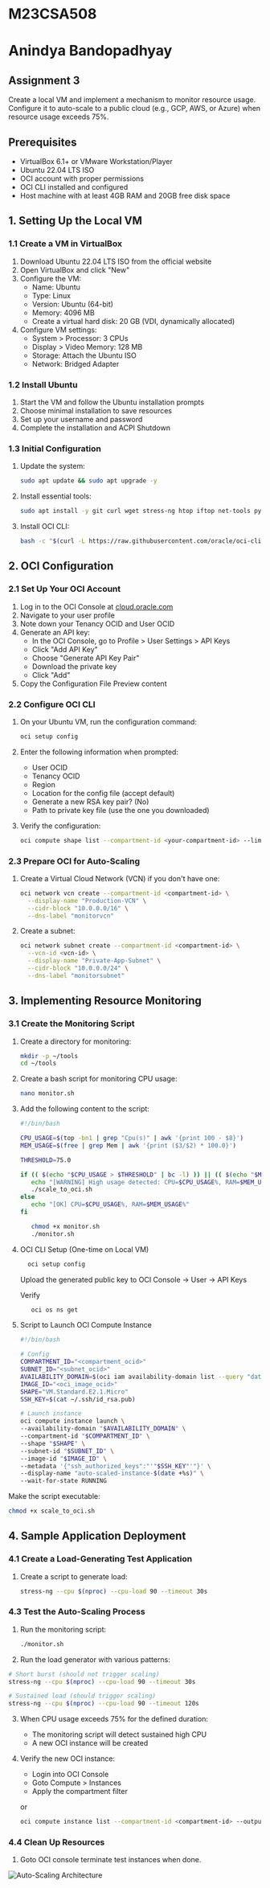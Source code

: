 # M23CSA508 

# Anindya Bandopadhyay

## Assignment 3 

Create a local VM and implement a mechanism to monitor resource usage. Configure it to auto-scale to a public cloud (e.g., GCP, AWS, or Azure) when resource usage exceeds 75%.

## Prerequisites
- VirtualBox 6.1+ or VMware Workstation/Player
- Ubuntu 22.04 LTS ISO
- OCI account with proper permissions
- OCI CLI installed and configured
- Host machine with at least 4GB RAM and 20GB free disk space

## 1. Setting Up the Local VM

### 1.1 Create a VM in VirtualBox

1. Download Ubuntu 22.04 LTS ISO from the official website
2. Open VirtualBox and click "New"
3. Configure the VM:
   - Name: Ubuntu
   - Type: Linux
   - Version: Ubuntu (64-bit)
   - Memory: 4096 MB
   - Create a virtual hard disk: 20 GB (VDI, dynamically allocated)
4. Configure VM settings:
   - System > Processor: 3 CPUs
   - Display > Video Memory: 128 MB
   - Storage: Attach the Ubuntu ISO
   - Network: Bridged Adapter

### 1.2 Install Ubuntu

1. Start the VM and follow the Ubuntu installation prompts
2. Choose minimal installation to save resources
3. Set up your username and password 
4. Complete the installation and ACPI Shutdown

### 1.3 Initial Configuration

1. Update the system:
   ```bash
   sudo apt update && sudo apt upgrade -y
   ```

2. Install essential tools:
   ```bash
   sudo apt install -y git curl wget stress-ng htop iftop net-tools python3-pip
   ```

3. Install OCI CLI:
   ```bash
   bash -c "$(curl -L https://raw.githubusercontent.com/oracle/oci-cli/master/scripts/install/install.sh)"
   ```

## 2. OCI Configuration

### 2.1 Set Up Your OCI Account

1. Log in to the OCI Console at [cloud.oracle.com](https://cloud.oracle.com)
2. Navigate to your user profile
3. Note down your Tenancy OCID and User OCID
4. Generate an API key:
   - In the OCI Console, go to Profile > User Settings > API Keys
   - Click "Add API Key"
   - Choose "Generate API Key Pair"
   - Download the private key
   - Click "Add"
5. Copy the Configuration File Preview content

### 2.2 Configure OCI CLI

1. On your Ubuntu VM, run the configuration command:
   ```bash
   oci setup config
   ```

2. Enter the following information when prompted:
   - User OCID
   - Tenancy OCID
   - Region 
   - Location for the config file (accept default)
   - Generate a new RSA key pair? (No)
   - Path to private key file (use the one you downloaded)

3. Verify the configuration:
   ```bash
   oci compute shape list --compartment-id <your-compartment-id> --limit 5
   ```

### 2.3 Prepare OCI for Auto-Scaling

1. Create a Virtual Cloud Network (VCN) if you don't have one:
   ```bash
   oci network vcn create --compartment-id <compartment-id> \
     --display-name "Production-VCN" \
     --cidr-block "10.0.0.0/16" \
     --dns-label "monitorvcn"
   ```

2. Create a subnet:
   ```bash
   oci network subnet create --compartment-id <compartment-id> \
     --vcn-id <vcn-id> \
     --display-name "Private-App-Subnet" \
     --cidr-block "10.0.0.0/24" \
     --dns-label "monitorsubnet"
   ```

## 3. Implementing Resource Monitoring

### 3.1 Create the Monitoring Script

1. Create a directory for monitoring:
   ```bash
   mkdir -p ~/tools
   cd ~/tools
   ```

2. Create a bash script for monitoring CPU usage:
   ```bash
   nano monitor.sh
   ```

3. Add the following content to the script:
   ```bash
   #!/bin/bash

   CPU_USAGE=$(top -bn1 | grep "Cpu(s)" | awk '{print 100 - $8}')
   MEM_USAGE=$(free | grep Mem | awk '{print ($3/$2) * 100.0}')

   THRESHOLD=75.0

   if (( $(echo "$CPU_USAGE > $THRESHOLD" | bc -l) )) || (( $(echo "$MEM_USAGE > $THRESHOLD" | bc -l) )); then
      echo "[WARNING] High usage detected: CPU=$CPU_USAGE%, RAM=$MEM_USAGE%"
      ./scale_to_oci.sh
   else
      echo "[OK] CPU=$CPU_USAGE%, RAM=$MEM_USAGE%"
   fi
   ```

   ```bash
      chmod +x monitor.sh
      ./monitor.sh
   ```

4. OCI CLI Setup (One-time on Local VM)
    ```bash
      oci setup config
   ```
   Upload the generated public key to OCI Console → User → API Keys

   Verify 
   ```bash
      oci os ns get
   ```

5. Script to Launch OCI Compute Instance
   ```bash
   #!/bin/bash

   # Config
   COMPARTMENT_ID="<compartment_ocid>"
   SUBNET_ID="<subnet_ocid>"
   AVAILABILITY_DOMAIN=$(oci iam availability-domain list --query "data[0].name" --raw-output)
   IMAGE_ID="<oci_image_ocid>"
   SHAPE="VM.Standard.E2.1.Micro"
   SSH_KEY=$(cat ~/.ssh/id_rsa.pub)

   # Launch instance
   oci compute instance launch \
   --availability-domain "$AVAILABILITY_DOMAIN" \
   --compartment-id "$COMPARTMENT_ID" \
   --shape "$SHAPE" \
   --subnet-id "$SUBNET_ID" \
   --image-id "$IMAGE_ID" \
   --metadata '{"ssh_authorized_keys":"'"$SSH_KEY"'"}' \
   --display-name "auto-scaled-instance-$(date +%s)" \
   --wait-for-state RUNNING
   ```
Make the script executable:
   ```bash
   chmod +x scale_to_oci.sh
   ```

## 4. Sample Application Deployment

### 4.1 Create a Load-Generating Test Application

1. Create a script to generate load:
   ```bash
   stress-ng --cpu $(nproc) --cpu-load 90 --timeout 30s
   ```
   
### 4.3 Test the Auto-Scaling Process

1. Run the monitoring script:
   ```bash
   ./monitor.sh
   ```

2.  Run the load generator with various patterns:
   ```bash
   # Short burst (should not trigger scaling)
   stress-ng --cpu $(nproc) --cpu-load 90 --timeout 30s
   
   # Sustained load (should trigger scaling)
   stress-ng --cpu $(nproc) --cpu-load 90 --timeout 120s
   ```

3. When CPU usage exceeds 75% for the defined duration:
   - The monitoring script will detect sustained high CPU
   - A new OCI instance will be created

4. Verify the new OCI instance:
   - Login into OCI Console 
   - Goto Compute > Instances 
   - Apply the compartment filter 

   or 

     ```bash
     oci compute instance list --compartment-id <compartment-id> --output table
     ```

### 4.4 Clean Up Resources

1. Goto OCI console terminate test instances when done.

![Auto-Scaling Architecture](images/m23csa508_vcc_assignment.svg)
